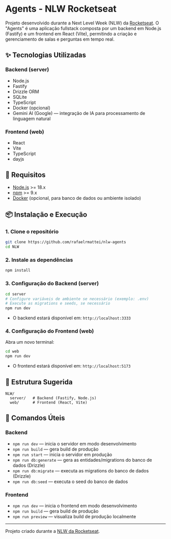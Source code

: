 # Agents - NLW Rocketseat

Projeto desenvolvido durante a Next Level Week (NLW) da [Rocketseat](https://www.rocketseat.com.br/). O "Agents" é uma aplicação fullstack composta por um backend em Node.js (Fastify) e um frontend em React (Vite), permitindo a criação e gerenciamento de salas e perguntas em tempo real.

## ✨ Tecnologias Utilizadas


### Backend (server)
- Node.js
- Fastify
- Drizzle ORM
- SQLite
- TypeScript
- Docker (opcional)
- Gemini AI (Google) — integração de IA para processamento de linguagem natural

### Frontend (web)
- React
- Vite
- TypeScript
- dayjs

## 🚀 Requisitos
- [Node.js](https://nodejs.org/) >= 18.x
- [npm](https://www.npmjs.com/) >= 9.x
- [Docker](https://www.docker.com/) (opcional, para banco de dados ou ambiente isolado)

## 📦 Instalação e Execução

### 1. Clone o repositório
```bash
git clone https://github.com/rafaelrmattei/nlw-agents
cd NLW
```

### 2. Instale as dependências
```bash
npm install
```

### 3. Configuração do Backend (server)
```bash
cd server
# Configure variáveis de ambiente se necessário (exemplo: .env)
# Execute as migrations e seeds, se necessário
npm run dev
```

- O backend estará disponível em: `http://localhost:3333`

### 4. Configuração do Frontend (web)
Abra um novo terminal:
```bash
cd web
npm run dev
```
- O frontend estará disponível em: `http://localhost:5173`

## 📁 Estrutura Sugerida
```
NLW/
  server/   # Backend (Fastify, Node.js)
  web/      # Frontend (React, Vite)
```

## 📝 Comandos Úteis

### Backend
- `npm run dev` — inicia o servidor em modo desenvolvimento
- `npm run build` — gera build de produção
- `npm run start` — inicia o servidor em produção
- `npm run db:generate` — gera as entidades/migrations do banco de dados (Drizzle)
- `npm run db:migrate` — executa as migrations do banco de dados (Drizzle)
- `npm run db:seed` — executa o seed do banco de dados

### Frontend
- `npm run dev` — inicia o frontend em modo desenvolvimento
- `npm run build` — gera build de produção
- `npm run preview` — visualiza build de produção localmente

---

Projeto criado durante a [NLW da Rocketseat](https://www.rocketseat.com.br/).
